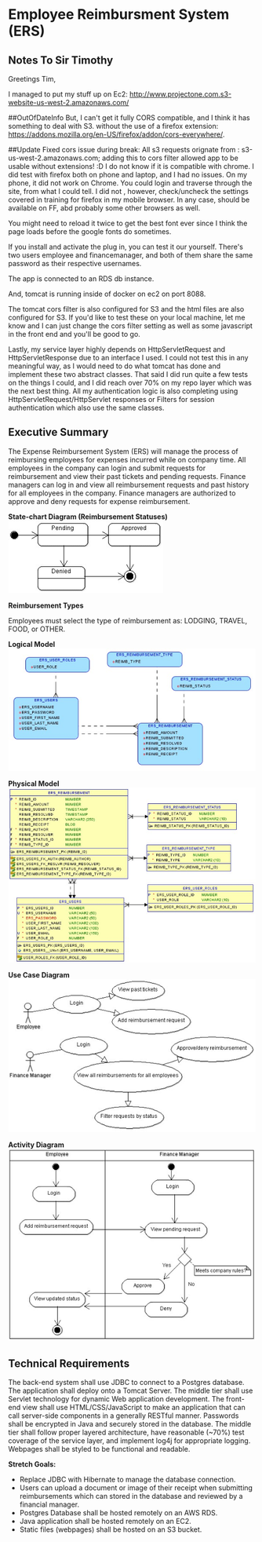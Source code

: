 # Employee Reimbursment System (ERS)

## Notes To Sir Timothy

Greetings Tim, 

I managed to put my stuff up on Ec2: http://www.projectone.com.s3-website-us-west-2.amazonaws.com/

##OutOfDateInfo
But, I can't get it fully CORS compatible, and I think it has something to deal with S3.  without the use of a firefox extension: https://addons.mozilla.org/en-US/firefox/addon/cors-everywhere/.

##Update
Fixed cors issue during break: All s3 requests orignate from : s3-us-west-2.amazonaws.com; adding this to cors filter allowed app to be usable without extensions! :D 
I do not know if it is compatible with chrome. I did test with firefox both on phone and laptop, and I had no issues. On my phone, it did not work on Chrome. You could login and traverse through the site, from what I could tell. I did not , however, check/uncheck the settings covered in training for firefox in my mobile browser. In any case, should be available on FF, abd probably some other browsers as well.

You might need to reload it twice to get the best font ever since I think the page loads before the google fonts do sometimes.

If you install and activate the plug in, you can test it our yourself. There's two users employee and financemanager, and both of them share the same password as their respective usernames.

The app is connected to an RDS db instance. 

And, tomcat is running inside of docker on ec2 on port 8088.

The tomcat cors filter is also configured for S3 and the html files are also configured for S3. If you'd like to test these on your local machine, let me know and I can just change the cors filter setting as well as some javascript in the front end and you'll be good to go. 

Lastly, my service layer highly depends on HttpServletRequest and HttpServletResponse due to an interface I used. I could not test this in any meaningful way, as I would need to do what tomcat has done and implement these two abstract classes. That said I did run quite a few tests on the things I could, and I did reach over 70% on my repo layer which was the next best thing. All my authentication logic is also completing using HttpServletRequest/HttpServlet responses or Filters for session authentication which also use the same classes.


## Executive Summary
The Expense Reimbursement System (ERS) will manage the process of reimbursing employees for expenses incurred while on company time. All employees in the company can login and submit requests for reimbursement and view their past tickets and pending requests. Finance managers can log in and view all reimbursement requests and past history for all employees in the company. Finance managers are authorized to approve and deny requests for expense reimbursement.

**State-chart Diagram (Reimbursement Statuses)** 
![](./imgs/state-chart.jpg)

**Reimbursement Types**

Employees must select the type of reimbursement as: LODGING, TRAVEL, FOOD, or OTHER.

**Logical Model**
![](./imgs/logical.jpg)

**Physical Model**
![](./imgs/physical.jpg)

**Use Case Diagram**
![](./imgs/use-case.jpg)

**Activity Diagram**
![](./imgs/activity.jpg)

## Technical Requirements

The back-end system shall use JDBC to connect to a Postgres database. The application shall deploy onto a Tomcat Server. The middle tier shall use Servlet technology for dynamic Web application development. The front-end view shall use HTML/CSS/JavaScript to make an application that can call server-side components in a generally RESTful manner. Passwords shall be encrypted in Java and securely stored in the database. The middle tier shall follow proper layered architecture, have reasonable (~70%) test coverage of the service layer, and implement log4j for appropriate logging. Webpages shall be styled to be functional and readable. 

**Stretch Goals:**
* Replace JDBC with Hibernate to manage the database connection.
* Users can upload a document or image of their receipt when submitting reimbursements which can stored in the database and reviewed by a financial manager.
* Postgres Database shall be hosted remotely on an AWS RDS. 
* Java application shall be hosted remotely on an EC2.
* Static files (webpages) shall be hosted on an S3 bucket. 
